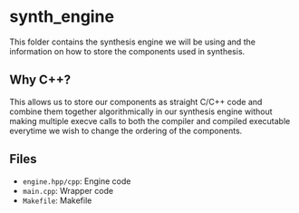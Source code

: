 # synth_engine

This folder contains the synthesis engine we will be using and the information on how to store the components used in synthesis.

## Why C++?

This allows us to store our components as straight C/C++ code and combine them together algorithmically in our synthesis engine without making multiple execve calls to both the compiler and compiled executable everytime we wish to change the ordering of the components.

## Files

* `engine.hpp/cpp`: Engine code
* `main.cpp`: Wrapper code
* `Makefile`: Makefile